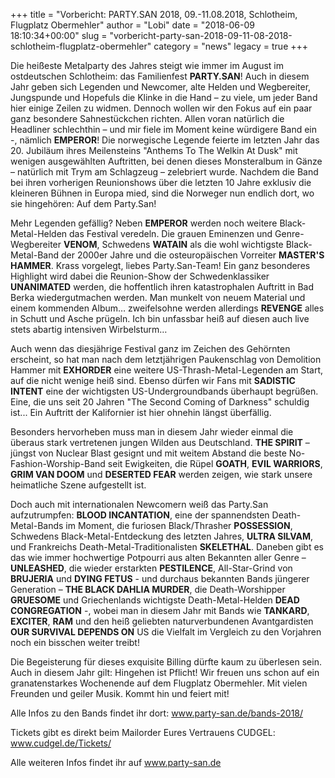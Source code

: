 +++
title = "Vorbericht: PARTY.SAN 2018, 09.-11.08.2018, Schlotheim, Flugplatz Obermehler"
author = "Lobi"
date = "2018-06-09 18:10:34+00:00"
slug = "vorbericht-party-san-2018-09-11-08-2018-schlotheim-flugplatz-obermehler"
category = "news"
legacy = true
+++

Die heißeste Metalparty des Jahres steigt wie immer im August im ostdeutschen Schlotheim: das Familienfest **PARTY.SAN**! Auch in diesem Jahr geben sich Legenden und Newcomer, alte Helden und Wegbereiter, Jungspunde und Hopefuls die Klinke in die Hand – zu viele, um jeder Band hier einige Zeilen zu widmen. Dennoch wollen wir den Fokus auf ein paar ganz besondere Sahnestückchen richten. Allen voran natürlich die Headliner schlechthin – und mir fiele im Moment keine würdigere Band ein -, nämlich **EMPEROR**! Die norwegische Legende feierte im letzten Jahr das 20. Jubiläum ihres Meilensteins "Anthems To The Welkin At Dusk" mit wenigen ausgewählten Auftritten, bei denen dieses Monsteralbum in Gänze – natürlich mit Trym am Schlagzeug – zelebriert wurde. Nachdem die Band bei ihren vorherigen Reunionshows über die letzten 10 Jahre exklusiv die kleineren Bühnen in Europa mied, sind die Norweger nun endlich dort, wo sie hingehören: Auf dem Party.San!

Mehr Legenden gefällig? Neben **EMPEROR** werden noch weitere Black-Metal-Helden das Festival veredeln. Die grauen Eminenzen und Genre-Wegbereiter **VENOM**, Schwedens **WATAIN** als die wohl wichtigste Black-Metal-Band der 2000er Jahre und die osteuropäischen Vorreiter **MASTER'S HAMMER**. Krass vorgelegt, liebes Party.San-Team! Ein ganz besonderes Highlight wird dabei die Reunion-Show der Schwedenklassiker **UNANIMATED** werden, die hoffentlich ihren katastrophalen Auftritt in Bad Berka wiedergutmachen werden. Man munkelt von neuem Material und einem kommenden Album… zweifelsohne werden allerdings **REVENGE** alles in Schutt und Asche prügeln. Ich bin unfassbar heiß auf diesen auch live stets abartig intensiven Wirbelsturm…

Auch wenn das diesjährige Festival ganz im Zeichen des Gehörnten erscheint, so hat man nach dem letztjährigen Paukenschlag von Demolition Hammer mit **EXHORDER** eine weitere US-Thrash-Metal-Legenden am Start, auf die nicht wenige heiß sind. Ebenso dürfen wir Fans mit **SADISTIC INTENT** eine der wichtigsten US-Undergroundbands überhaupt begrüßen. Eine, die uns seit 20 Jahren "The Second Coming of Darkness" schuldig ist... Ein Auftritt der Kalifornier ist hier ohnehin längst überfällig.

Besonders hervorheben muss man in diesem Jahr wieder einmal die überaus stark vertretenen jungen Wilden aus Deutschland. **THE SPIRIT** – jüngst von Nuclear Blast gesignt und mit weitem Abstand die beste No-Fashion-Worship-Band seit Ewigkeiten, die Rüpel **GOATH**, **EVIL WARRIORS**, **GRIM VAN DOOM** und **DESERTED FEAR** werden zeigen, wie stark unsere heimatliche Szene aufgestellt ist.

Doch auch mit internationalen Newcomern weiß das Party.San aufzutrumpfen: **BLOOD INCANTATION**, eine der spannendsten Death-Metal-Bands im Moment, die furiosen Black/Thrasher **POSSESSION**, Schwedens Black-Metal-Entdeckung des letzten Jahres, **ULTRA SILVAM**, und Frankreichs Death-Metal-Traditionalisten **SKELETHAL**. Daneben gibt es das wie immer hochwertige Potpourri aus alten Bekannten aller Genre – **UNLEASHED**, die wieder erstarkten **PESTILENCE**, All-Star-Grind von **BRUJERIA** und **DYING FETUS** - und durchaus bekannten Bands jüngerer Generation – **THE BLACK DAHLIA MURDER**, die Death-Worshipper **GRUESOME** und Griechenlands wichtigste Death-Metal-Helden **DEAD CONGREGATION** -, wobei man in diesem Jahr mit Bands wie **TANKARD**, **EXCITER**, **RAM** und den heiß geliebten naturverbundenen Avantgardisten **OUR SURVIVAL DEPENDS ON** US die Vielfalt im Vergleich zu den Vorjahren noch ein bisschen weiter treibt!

Die Begeisterung für dieses exquisite Billing dürfte kaum zu überlesen sein. Auch in diesem Jahr gilt: Hingehen ist Pflicht! Wir freuen uns schon auf ein granatenstarkes Wochenende auf dem Flugplatz Obermehler. Mit vielen Freunden und geiler Musik. Kommt hin und feiert mit!

Alle Infos zu den Bands findet ihr dort: <a href="https://www.party-san.de/bands-2018/">www.party-san.de/bands-2018/</a>

Tickets gibt es direkt beim Mailorder Eures Vertrauens CUDGEL: <a href="https://www.cudgel.de/Tickets/">www.cudgel.de/Tickets/</a>

Alle weiteren Infos findet ihr auf <a href="https://www.party-san.de">www.party-san.de</a>
